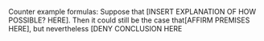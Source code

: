 Counter example formulas:
Suppose that [INSERT EXPLANATION OF HOW POSSIBLE? HERE]. Then it could still be the case that[AFFIRM PREMISES HERE], but nevertheless [DENY CONCLUSION HERE
